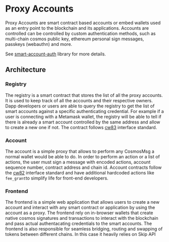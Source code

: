 # Proxy Accounts

Proxy Accounts are smart contract based accounts or embed wallets used as an entry point to the blockchain and its applications. Accounts are controlled can be controlled by custom authentication methods, such as multi-chain cosmos public key, ethereum personal sign messages, passkeys (webauthn) and more. 

See [smart-account-auth](https://github.com/MegaRockLabs/smart-account-auth) library for more details.


## Architecture

### Registry

The registry is a smart contract that stores the list of all the proxy accounts. It is used to keep track of all the accounts and their respective owners. Dapp developers or users are able to query the registry to get the list of smart accounts against a specific authenticating credential. For example if a user is connecting with a Metamask wallet, the registry will be able to tell if there is already a smart account controlled by the same address and allow to create a new one if not. The contract follows [cw83](https://github.com/MegaRockLabs/cw-extra/tree/main/packages/cw83) interface standard.


### Account

The account is a simple proxy that allows to perform any CosmosMsg a normal wallet would be able to do. In order to perform an action or a list of actions, the user must sign a message with encoded actions, account sequence number, contract address and chain id. Account contracts follow the [cw82](https://github.com/MegaRockLabs/cw-extra/tree/main/packages/cw82) interface standard and have additional hardcoded actions like `fee_grant`to simplify life for front-end developers.


### Frontend

The frontend is a simple web application that allows users to create a new account and interact with any smart contract or application by using the account as a proxy. The frontend rely on in-browser wallets that create native cosmos signatures and transactions to interact with the blockchain and pass actual authentacating credentials to the smart accounts. The frontend is also responsible for seamless bridging, routing and swapping of tokens between different chains. In this case it heavily relies on Skip API

